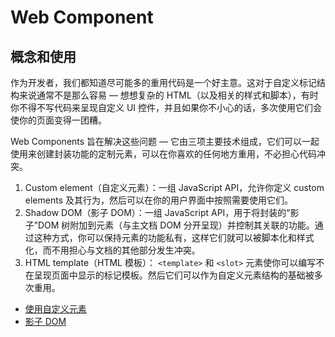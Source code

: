 

# Web Component

## 概念和使用

作为开发者，我们都知道尽可能多的重用代码是一个好主意。这对于自定义标记结构来说通常不是那么容易 — 想想复杂的 HTML（以及相关的样式和脚本），有时你不得不写代码来呈现自定义 UI 控件，并且如果你不小心的话，多次使用它们会使你的页面变得一团糟。

Web Components 旨在解决这些问题 — 它由三项主要技术组成，它们可以一起使用来创建封装功能的定制元素，可以在你喜欢的任何地方重用，不必担心代码冲突。

1. Custom element（自定义元素）：一组 JavaScript API，允许你定义 custom elements 及其行为，然后可以在你的用户界面中按照需要使用它们。
2. Shadow DOM（影子 DOM）：一组 JavaScript API，用于将封装的“影子”DOM 树附加到元素（与主文档 DOM 分开呈现）并控制其关联的功能。通过这种方式，你可以保持元素的功能私有，这样它们就可以被脚本化和样式化，而不用担心与文档的其他部分发生冲突。
3. HTML template（HTML 模板）： `<template>` 和 `<slot>` 元素使你可以编写不在呈现页面中显示的标记模板。然后它们可以作为自定义元素结构的基础被多次重用。

- [使用自定义元素](/html/webcomponent/customElements '使用自定义元素')
- [影子 DOM](/html/webcomponent/shadowDOM '影子 DOM')
